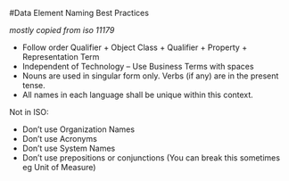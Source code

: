 #Data Element Naming Best Practices

_mostly copied from iso 11179_

* Follow order Qualifier + Object Class + Qualifier + Property + Representation Term
* Independent of Technology – Use Business Terms with spaces
* Nouns are used in singular form only. Verbs (if any) are in the present tense.
* All names in each language shall be unique within this context.

Not in ISO:

* Don’t use Organization Names
* Don’t use Acronyms 
* Don’t use System Names
* Don’t use prepositions or conjunctions (You can break this sometimes eg Unit of Measure)

